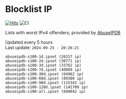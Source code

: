 # Blocklist IP

[![Hits](https://hits.seeyoufarm.com/api/count/incr/badge.svg?url=https%3A%2F%2Fgithub.com%2Fborestad%2Fblocklist-ip%2F&count_bg=%2379C83D&title_bg=%23555555&icon=&icon_color=%23E7E7E7&title=hits&edge_flat=false)](https://hits.seeyoufarm.com)  ![CI](https://img.shields.io/github/workflow/status/borestad/blocklist-ip/CI?style=flat-square)

Lists with worst IPv4 offenders, provided by [AbuseIPDB](https://www.abuseipdb.com/)

<!-- FOOTER-PLACEHOLDER -->
Updated every 5 hours<br>
Last update: `2024-09-25 - 20:26:21`
```
abuseipdb-s100-1d.ipset (26317 ip)
abuseipdb-s100-2d.ipset (30771 ip)
abuseipdb-s100-3d.ipset (33762 ip)
abuseipdb-s100-7d.ipset (40889 ip)
abuseipdb-s100-30d.ipset (64962 ip)
abuseipdb-s100-60d.ipset (89380 ip)
abuseipdb-s100-90d.ipset (115342 ip)
abuseipdb-s100-120d.ipset (142789 ip)
abuseipdb-s100-all.ipset (640042 ip)
```
